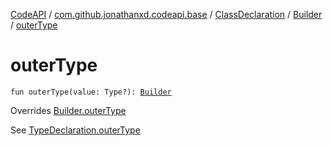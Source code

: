 [CodeAPI](../../../index.md) / [com.github.jonathanxd.codeapi.base](../../index.md) / [ClassDeclaration](../index.md) / [Builder](index.md) / [outerType](.)

# outerType

`fun outerType(value: Type?): `[`Builder`](index.md)

Overrides [Builder.outerType](../../-type-declaration/-builder/outer-type.md)

See [TypeDeclaration.outerType](../../-type-declaration/outer-type.md)

